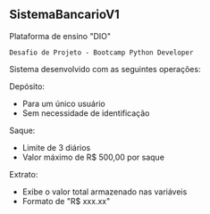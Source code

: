## SistemaBancarioV1

Plataforma de ensino "DIO"

    Desafio de Projeto - Bootcamp Python Developer

Sistema desenvolvido com as seguintes operações:


Depósito:
- Para um único usuário
- Sem necessidade de identificação

Saque:
- Limite de 3 diários
- Valor máximo de R$ 500,00 por saque

Extrato:
- Exibe o valor total armazenado nas variáveis
- Formato de "R$ xxx.xx"
